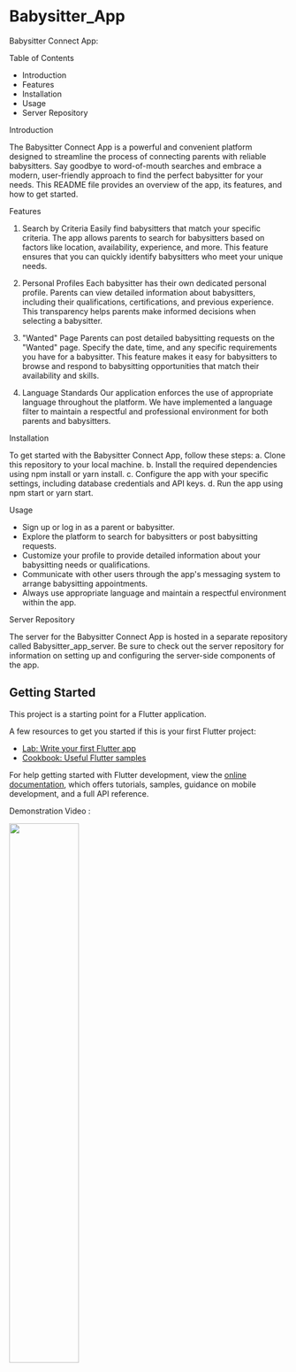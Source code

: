 # Babysitter_App

Babysitter Connect App:

Table of Contents
  - Introduction
  - Features
  - Installation
  - Usage
  - Server Repository
    
Introduction


The Babysitter Connect App is a powerful and convenient platform designed to streamline the process of connecting parents with reliable babysitters. Say goodbye to word-of-mouth searches and embrace a modern, user-friendly approach to find the perfect babysitter for your needs. This README file provides an overview of the app, its features, and how to get started.

Features

1. Search by Criteria
Easily find babysitters that match your specific criteria. The app allows parents to search for babysitters based on factors like location, availability, experience, and more. This feature ensures that you can quickly identify babysitters who meet your unique needs.

2. Personal Profiles
Each babysitter has their own dedicated personal profile. Parents can view detailed information about babysitters, including their qualifications, certifications, and previous experience. This transparency helps parents make informed decisions when selecting a babysitter.

3. "Wanted" Page
Parents can post detailed babysitting requests on the "Wanted" page. Specify the date, time, and any specific requirements you have for a babysitter. This feature makes it easy for babysitters to browse and respond to babysitting opportunities that match their availability and skills.

4. Language Standards
Our application enforces the use of appropriate language throughout the platform. We have implemented a language filter to maintain a respectful and professional environment for both parents and babysitters.

Installation

To get started with the Babysitter Connect App, follow these steps:
  a. Clone this repository to your local machine.
  b. Install the required dependencies using npm install or yarn install.
  c. Configure the app with your specific settings, including database credentials and API keys.
  d. Run the app using npm start or yarn start.
  
Usage

- Sign up or log in as a parent or babysitter.
- Explore the platform to search for babysitters or post babysitting requests.
- Customize your profile to provide detailed information about your babysitting needs or qualifications.
- Communicate with other users through the app's messaging system to arrange babysitting appointments.
- Always use appropriate language and maintain a respectful environment within the app.

Server Repository

The server for the Babysitter Connect App is hosted in a separate repository called Babysitter_app_server. Be sure to check out the server repository for information on setting up and configuring the server-side components of the app.

## Getting Started

This project is a starting point for a Flutter application.

A few resources to get you started if this is your first Flutter project:

- [Lab: Write your first Flutter app](https://docs.flutter.dev/get-started/codelab)
- [Cookbook: Useful Flutter samples](https://docs.flutter.dev/cookbook)

For help getting started with Flutter development, view the
[online documentation](https://docs.flutter.dev/), which offers tutorials,
samples, guidance on mobile development, and a full API reference.


Demonstration Video :

[<img src="https://i9.ytimg.com/vi_webp/s-7lb1fwsgs/maxresdefault.webp?v=65520e49&sqp=CJSA86oG&rs=AOn4CLC_ZQvr2X_ZuiQCViiHmmZRMiOcLA" width="50%">](https://www.youtube.com/watch?v=s-7lb1fwsgs)


